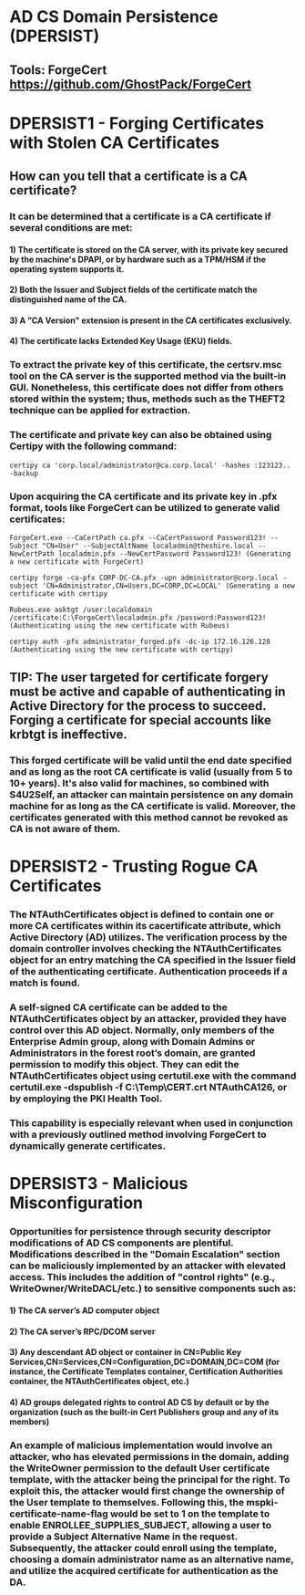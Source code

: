 # AD CS Domain Persistence (DPERSIST)

## Tools: ForgeCert https://github.com/GhostPack/ForgeCert

# DPERSIST1 - Forging Certificates with Stolen CA Certificates

## How can you tell that a certificate is a CA certificate?

### It can be determined that a certificate is a CA certificate if several conditions are met:

#### 1) The certificate is stored on the CA server, with its private key secured by the machine's DPAPI, or by hardware such as a TPM/HSM if the operating system supports it.

#### 2) Both the Issuer and Subject fields of the certificate match the distinguished name of the CA.

#### 3) A "CA Version" extension is present in the CA certificates exclusively.

#### 4) The certificate lacks Extended Key Usage (EKU) fields.

### To extract the private key of this certificate, the certsrv.msc tool on the CA server is the supported method via the built-in GUI. Nonetheless, this certificate does not differ from others stored within the system; thus, methods such as the THEFT2 technique can be applied for extraction.

### The certificate and private key can also be obtained using Certipy with the following command:

    certipy ca 'corp.local/administrator@ca.corp.local' -hashes :123123.. -backup

### Upon acquiring the CA certificate and its private key in .pfx format, tools like ForgeCert can be utilized to generate valid certificates:

    ForgeCert.exe --CaCertPath ca.pfx --CaCertPassword Password123! --Subject "CN=User" --SubjectAltName localadmin@theshire.local --NewCertPath localadmin.pfx --NewCertPassword Password123! (Generating a new certificate with ForgeCert)

    certipy forge -ca-pfx CORP-DC-CA.pfx -upn administrator@corp.local -subject 'CN=Administrator,CN=Users,DC=CORP,DC=LOCAL' (Generating a new certificate with certipy

    Rubeus.exe asktgt /user:localdomain /certificate:C:\ForgeCert\localadmin.pfx /password:Password123! (Authenticating using the new certificate with Rubeus)

    certipy auth -pfx administrator_forged.pfx -dc-ip 172.16.126.128 (Authenticating using the new certificate with certipy)

## TIP: The user targeted for certificate forgery must be active and capable of authenticating in Active Directory for the process to succeed. Forging a certificate for special accounts like krbtgt is ineffective.

### This forged certificate will be valid until the end date specified and as long as the root CA certificate is valid (usually from 5 to 10+ years). It's also valid for machines, so combined with S4U2Self, an attacker can maintain persistence on any domain machine for as long as the CA certificate is valid. Moreover, the certificates generated with this method cannot be revoked as CA is not aware of them.

# DPERSIST2 - Trusting Rogue CA Certificates

### The NTAuthCertificates object is defined to contain one or more CA certificates within its cacertificate attribute, which Active Directory (AD) utilizes. The verification process by the domain controller involves checking the NTAuthCertificates object for an entry matching the CA specified in the Issuer field of the authenticating certificate. Authentication proceeds if a match is found.

### A self-signed CA certificate can be added to the NTAuthCertificates object by an attacker, provided they have control over this AD object. Normally, only members of the Enterprise Admin group, along with Domain Admins or Administrators in the forest root’s domain, are granted permission to modify this object. They can edit the NTAuthCertificates object using certutil.exe with the command certutil.exe -dspublish -f C:\Temp\CERT.crt NTAuthCA126, or by employing the PKI Health Tool.

### This capability is especially relevant when used in conjunction with a previously outlined method involving ForgeCert to dynamically generate certificates.

# DPERSIST3 - Malicious Misconfiguration

### Opportunities for persistence through security descriptor modifications of AD CS components are plentiful. Modifications described in the "Domain Escalation" section can be maliciously implemented by an attacker with elevated access. This includes the addition of "control rights" (e.g., WriteOwner/WriteDACL/etc.) to sensitive components such as:

#### 1) The CA server’s AD computer object

#### 2) The CA server’s RPC/DCOM server

#### 3) Any descendant AD object or container in CN=Public Key Services,CN=Services,CN=Configuration,DC=DOMAIN,DC=COM (for instance, the Certificate Templates container, Certification Authorities container, the NTAuthCertificates object, etc.)

#### 4) AD groups delegated rights to control AD CS by default or by the organization (such as the built-in Cert Publishers group and any of its members)

### An example of malicious implementation would involve an attacker, who has elevated permissions in the domain, adding the WriteOwner permission to the default User certificate template, with the attacker being the principal for the right. To exploit this, the attacker would first change the ownership of the User template to themselves. Following this, the mspki-certificate-name-flag would be set to 1 on the template to enable ENROLLEE_SUPPLIES_SUBJECT, allowing a user to provide a Subject Alternative Name in the request. Subsequently, the attacker could enroll using the template, choosing a domain administrator name as an alternative name, and utilize the acquired certificate for authentication as the DA.

